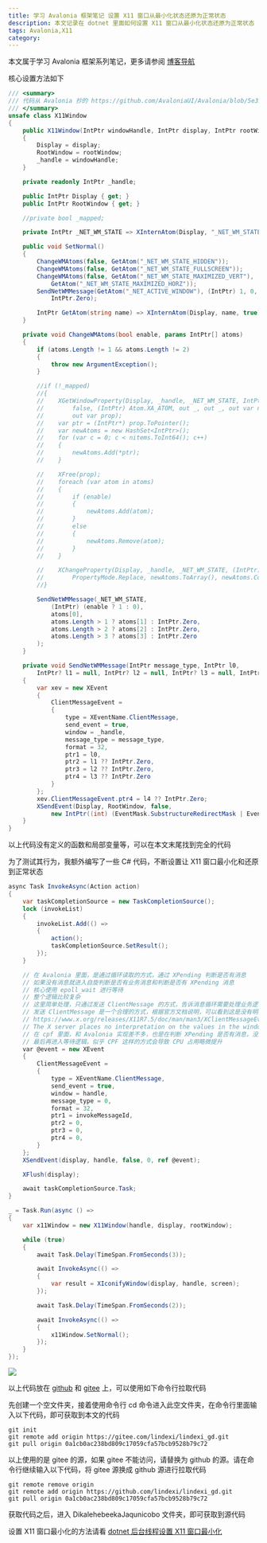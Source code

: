 ```yaml
---
title: 学习 Avalonia 框架笔记 设置 X11 窗口从最小化状态还原为正常状态
description: 本文记录在 dotnet 里面如何设置 X11 窗口从最小化状态还原为正常状态
tags: Avalonia,X11
category: 
---
```


<!-- CreateTime:2024/05/17 07:23:45 -->

<!-- 发布 -->
<!-- 博客 -->

本文属于学习 Avalonia 框架系列笔记，更多请参阅 [博客导航](https://blog.lindexi.com/post/%E5%8D%9A%E5%AE%A2%E5%AF%BC%E8%88%AA.html )

核心设置方法如下

```csharp
/// <summary>
/// 代码从 Avalonia 抄的 https://github.com/AvaloniaUI/Avalonia/blob/5e323b8fb1e2ca36550ca6fe678e487ff936d8bf/src/Avalonia.X11/X11Window.cs#L692
/// </summary>
unsafe class X11Window
{
    public X11Window(IntPtr windowHandle, IntPtr display, IntPtr rootWindow)
    {
        Display = display;
        RootWindow = rootWindow;
        _handle = windowHandle;
    }

    private readonly IntPtr _handle;

    public IntPtr Display { get; }
    public IntPtr RootWindow { get; }

    //private bool _mapped;

    private IntPtr _NET_WM_STATE => XInternAtom(Display, "_NET_WM_STATE", true);

    public void SetNormal()
    {
        ChangeWMAtoms(false, GetAtom("_NET_WM_STATE_HIDDEN"));
        ChangeWMAtoms(false, GetAtom("_NET_WM_STATE_FULLSCREEN"));
        ChangeWMAtoms(false, GetAtom("_NET_WM_STATE_MAXIMIZED_VERT"),
            GetAtom("_NET_WM_STATE_MAXIMIZED_HORZ"));
        SendNetWMMessage(GetAtom("_NET_ACTIVE_WINDOW"), (IntPtr) 1, 0,
            IntPtr.Zero);

        IntPtr GetAtom(string name) => XInternAtom(Display, name, true);
    }

    private void ChangeWMAtoms(bool enable, params IntPtr[] atoms)
    {
        if (atoms.Length != 1 && atoms.Length != 2)
        {
            throw new ArgumentException();
        }

        //if (!_mapped)
        //{
        //    XGetWindowProperty(Display, _handle, _NET_WM_STATE, IntPtr.Zero, new IntPtr(256),
        //        false, (IntPtr) Atom.XA_ATOM, out _, out _, out var nitems, out _,
        //        out var prop);
        //    var ptr = (IntPtr*) prop.ToPointer();
        //    var newAtoms = new HashSet<IntPtr>();
        //    for (var c = 0; c < nitems.ToInt64(); c++)
        //    {
        //        newAtoms.Add(*ptr);
        //    }

        //    XFree(prop);
        //    foreach (var atom in atoms)
        //    {
        //        if (enable)
        //        {
        //            newAtoms.Add(atom);
        //        }
        //        else
        //        {
        //            newAtoms.Remove(atom);
        //        }
        //    }

        //    XChangeProperty(Display, _handle, _NET_WM_STATE, (IntPtr) Atom.XA_ATOM, 32,
        //        PropertyMode.Replace, newAtoms.ToArray(), newAtoms.Count);
        //}

        SendNetWMMessage(_NET_WM_STATE,
            (IntPtr) (enable ? 1 : 0),
            atoms[0],
            atoms.Length > 1 ? atoms[1] : IntPtr.Zero,
            atoms.Length > 2 ? atoms[2] : IntPtr.Zero,
            atoms.Length > 3 ? atoms[3] : IntPtr.Zero
        );
    }

    private void SendNetWMMessage(IntPtr message_type, IntPtr l0,
        IntPtr? l1 = null, IntPtr? l2 = null, IntPtr? l3 = null, IntPtr? l4 = null)
    {
        var xev = new XEvent
        {
            ClientMessageEvent =
            {
                type = XEventName.ClientMessage,
                send_event = true,
                window = _handle,
                message_type = message_type,
                format = 32,
                ptr1 = l0,
                ptr2 = l1 ?? IntPtr.Zero,
                ptr3 = l2 ?? IntPtr.Zero,
                ptr4 = l3 ?? IntPtr.Zero
            }
        };
        xev.ClientMessageEvent.ptr4 = l4 ?? IntPtr.Zero;
        XSendEvent(Display, RootWindow, false,
            new IntPtr((int) (EventMask.SubstructureRedirectMask | EventMask.SubstructureNotifyMask)), ref xev);
    }
}
```

以上代码没有定义的函数和局部变量等，可以在本文末尾找到完全的代码

为了测试其行为，我额外编写了一些 C# 代码，不断设置让 X11 窗口最小化和还原到正常状态

```csharp
async Task InvokeAsync(Action action)
{
    var taskCompletionSource = new TaskCompletionSource();
    lock (invokeList)
    {
        invokeList.Add(() =>
        {
            action();
            taskCompletionSource.SetResult();
        });
    }

    // 在 Avalonia 里面，是通过循环读取的方式，通过 XPending 判断是否有消息
    // 如果没有消息就进入自旋判断是否有业务消息和判断是否有 XPending 消息
    // 核心使用 epoll_wait 进行等待
    // 整个逻辑比较复杂
    // 这里简单处理，只通过发送 ClientMessage 的方式，告诉消息循环需要处理业务逻辑
    // 发送 ClientMessage 是一个合理的方式，根据官方文档说明，可以看到这是没有明确定义的
    // https://www.x.org/releases/X11R7.5/doc/man/man3/XClientMessageEvent.3.html
    // The X server places no interpretation on the values in the window, message_type, or data members.
    // 在 cpf 里面，和 Avalonia 实现差不多，也是在判断 XPending 是否有消息，没消息则判断是否有业务逻辑
    // 最后再进入等待逻辑。似乎 CPF 这样的方式会导致 CPU 占用略微提升
    var @event = new XEvent
    {
        ClientMessageEvent =
        {
            type = XEventName.ClientMessage,
            send_event = true,
            window = handle,
            message_type = 0,
            format = 32,
            ptr1 = invokeMessageId,
            ptr2 = 0,
            ptr3 = 0,
            ptr4 = 0,
        }
    };
    XSendEvent(display, handle, false, 0, ref @event);

    XFlush(display);

    await taskCompletionSource.Task;
}

_ = Task.Run(async () =>
{
    var x11Window = new X11Window(handle, display, rootWindow);

    while (true)
    {
        await Task.Delay(TimeSpan.FromSeconds(3));

        await InvokeAsync(() =>
        {
            var result = XIconifyWindow(display, handle, screen);
        });

        await Task.Delay(TimeSpan.FromSeconds(2));

        await InvokeAsync(() =>
        {
            x11Window.SetNormal();
        });
    }
});
```

<!-- ![](image/学习 Avalonia 框架笔记 设置 X11 窗口从最小化状态还原为正常状态/学习 Avalonia 框架笔记 设置 X11 窗口从最小化状态还原为正常状态0.gif) -->
![](https://img2024.cnblogs.com/blog/1080237/202508/1080237-20250810094925029-756071344.gif)

以上代码放在 [github](https://github.com/lindexi/lindexi_gd/tree/0a1cb0ac238bd809c17059cfa57bcb9528b79c72/DikalehebeekaJaqunicobo) 和 [gitee](https://gitee.com/lindexi/lindexi_gd/tree/0a1cb0ac238bd809c17059cfa57bcb9528b79c72/DikalehebeekaJaqunicobo) 上，可以使用如下命令行拉取代码

先创建一个空文件夹，接着使用命令行 cd 命令进入此空文件夹，在命令行里面输入以下代码，即可获取到本文的代码

```
git init
git remote add origin https://gitee.com/lindexi/lindexi_gd.git
git pull origin 0a1cb0ac238bd809c17059cfa57bcb9528b79c72
```

以上使用的是 gitee 的源，如果 gitee 不能访问，请替换为 github 的源。请在命令行继续输入以下代码，将 gitee 源换成 github 源进行拉取代码

```
git remote remove origin
git remote add origin https://github.com/lindexi/lindexi_gd.git
git pull origin 0a1cb0ac238bd809c17059cfa57bcb9528b79c72
```

获取代码之后，进入 DikalehebeekaJaqunicobo 文件夹，即可获取到源代码

设置 X11 窗口最小化的方法请看 [dotnet 后台线程设置 X11 窗口最小化](https://blog.lindexi.com/post/dotnet-%E5%90%8E%E5%8F%B0%E7%BA%BF%E7%A8%8B%E8%AE%BE%E7%BD%AE-X11-%E7%AA%97%E5%8F%A3%E6%9C%80%E5%B0%8F%E5%8C%96.html )
<!-- [dotnet 后台线程设置 X11 窗口最小化 - lindexi - 博客园](https://www.cnblogs.com/lindexi/p/18192610 ) -->
